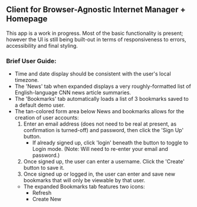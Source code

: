 ## Client for Browser-Agnostic Internet Manager + Homepage

This app is a work in progress. Most of the basic functionality is present; however the UI is still being built-out in terms of responsiveness to errors, accessibility and final styling.

### Brief User Guide:

- Time and date display should be consistent with the user's local timezone.
- The 'News' tab when expanded displays a very roughly-formatted list of English-language CNN news article summaries.
- The 'Bookmarks' tab automatically loads a list of 3 bookmarks saved to a default demo user.
- The tan-colored form area below News and bookmarks allows for the creation of user accounts:
  1. Enter an email address (does not need to be real at present, as confirmation is turned-off) and password, then click the 'Sign Up' button.
     - If already signed up, click 'login' beneath the button to toggle to Login mode. (Note: Will need to re-enter your email and password.)
  2. Once signed up, the user can enter a username. Click the 'Create' button to save it.
  3. Once signed up or logged in, the user can enter and save new bookmarks that will only be viewable by that user.
  - The expanded Bookmarks tab features two icons:
    - Refresh
    - Create New
